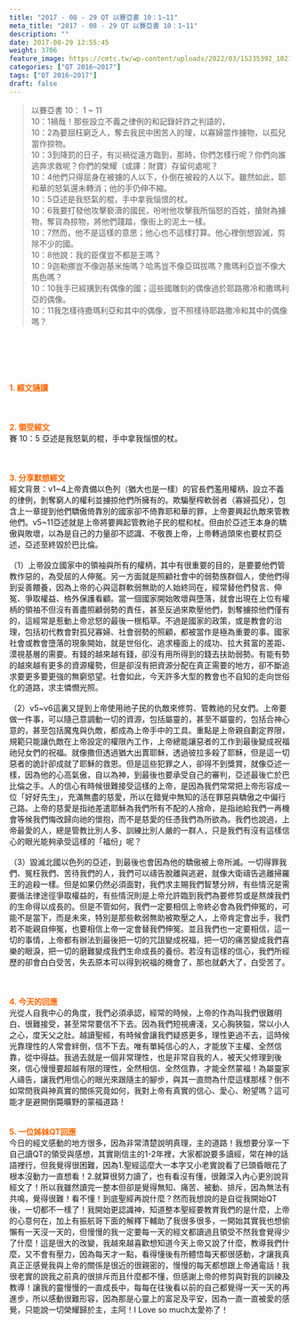 ```yaml
---
title: "2017 - 08 - 29 QT 以賽亞書 10：1~11"
meta_title: "2017 - 08 - 29 QT 以賽亞書 10：1~11"
description: ""
date: 2017-08-29 12:55:45
weight: 3706
feature_image: https://cmtc.tw/wp-content/uploads/2022/03/15235392_10211799862337740_180693556567566654_o-1.webp
categories: ["QT 2016~2017"]
tags: ["QT 2016~2017"]
draft: false
---
```


<blockquote>以賽亞書 10： 1 ~ 11<br />
10：1禍哉！那些設立不義之律例的和記錄奸詐之判語的，<br />
10：2為要屈枉窮乏人，奪去我民中困苦人的理，以寡婦當作擄物，以孤兒當作掠物。<br />
10：3到降罰的日子，有災禍從遠方臨到，那時，你們怎樣行呢？你們向誰逃奔求救呢？你們的榮耀（或譯：財寶）存留何處呢？<br />
10：4他們只得屈身在被擄的人以下，仆倒在被殺的人以下。雖然如此，耶和華的怒氣還未轉消；他的手仍伸不縮。<br />
10：5亞述是我怒氣的棍，手中拿我惱恨的杖。<br />
10：6我要打發他攻擊褻瀆的國民，吩咐他攻擊我所惱怒的百姓，搶財為擄物，奪貨為掠物，將他們踐踏，像街上的泥土一樣。<br />
10：7然而，他不是這樣的意思；他心也不這樣打算。他心裡倒想毀滅，剪除不少的國。<br />
10：8他說：我的臣僕豈不都是王嗎？<br />
10：9迦勒挪豈不像迦基米施嗎？哈馬豈不像亞珥拔嗎？撒瑪利亞豈不像大馬色嗎？<br />
10：10我手已經搆到有偶像的國；這些國雕刻的偶像過於耶路撒冷和撒瑪利亞的偶像。<br />
10：11我怎樣待撒瑪利亞和其中的偶像，豈不照樣待耶路撒冷和其中的偶像嗎？</blockquote><br />
&nbsp;<br />
<br />
&nbsp;<br />
<br />
<span style="color: #ff6600;"><strong>1. </strong><strong>經文誦讀</strong></span><br />
<br />
<span style="color: #ff6600;"><strong> </strong></span><br />
<br />
<span style="color: #ff6600;"><strong>2. </strong><strong>領受經文<br />
</strong></span>賽 10：5 亞述是我怒氣的棍，手中拿我惱恨的杖。<br />
<br />
&nbsp;<br />
<br />
<span style="color: #ff6600;"><strong>3. 分享默想經文<br />
</strong></span>經文背景：v1~4上帝責備以色列（猶大也是一樣）的官長們濫用權柄，設立不義的律例，剝奪窮人的權利並擄掠他們所擁有的。欺騙壓榨軟弱者（寡婦孤兒），包含上一章提到他們驕傲倚靠別的國家卻不倚靠耶和華的罪，上帝要興起仇敵來管教他們。v5~11亞述就是上帝將要興起管教祂子民的棍和杖。但由於亞述王本身的驕傲與敗壞，以為是自己的力量卻不認識、不敬畏上帝，上帝轉過頭來也要杖罰亞述，亞述至終毀於巴比倫。<br />
<br />
（1）上帝設立國家中的領袖與所有的權柄，其中有很重要的目的，是要要他們管教作惡的，為受屈的人伸冤。另一方面就是照顧社會中的弱勢族群個人，使他們得到妥善餵養，因為上帝的心與這群軟弱無助的人始終同在，經常替他們發言、伸冤、爭取權益、格外保護看顧。當一個國家開始敗壞與墮落，就會出現在上位有權柄的領袖不但沒有善盡照顧弱勢的責任，甚至反過來欺壓他們，剝奪擄掠他們僅有的，這經常是惹動上帝忿怒的最後一根稻草。不過是國家的政策，或是教會的治理，包括初代教會對孤兒寡婦、社會弱勢的照顧，都被當作是極為重要的事。國家社會或教會墮落的現象開始，就是世俗化、追求檯面上的成功、拉大貧富的差距、漠視基層的需要。有錢的越來越有錢，卻沒有用所得到的錢去扶助弱勢。有能有勢的越來越有更多的資源權勢，但是卻沒有把資源分配在真正需要的地方，卻不斷追求要更多要更強的無窮慾望。社會如此，今天許多大型的教會也不自知的走向世俗化的道路，求主憐憫光照。<br />
<br />
（2）v5~v6這裏又提到上帝使用祂子民的仇敵來修剪、管教祂的兒女們。上帝要做一件事，可以隨己意調動一切的資源，包括屬靈的，甚至不屬靈的，包括合神心意的，甚至包括魔鬼與仇敵，都成為上帝手中的工具。重點是上帝親自劃定界限，規範只能讓仇敵在上帝設定的權限內工作，上帝總能讓惡者的工作到最後變成祝福祂兒女們的祝福。就像撒但透過猶大出賣耶穌，透過彼拉多殺了耶穌，但是這一切惡者的詭計卻成就了耶穌的救恩。但是這些犯罪之人，卻得不到獎賞，就像亞述一樣，因為他的心高氣傲，自以為神，到最後也要承受自己的審判，亞述最後亡於巴比倫之手。人的信心有時候很難接受這樣的上帝，是因為我們常常把上帝形容成一位「好好先生」，充滿無盡的慈愛，所以在錯覺中無知的活在罪惡與驕傲之中偏行己路。上帝的慈愛是指祂差遣耶穌為我們所有不配的人捨命，是指祂給我們一再機會等候我們悔改歸向祂的懷抱，而不是慈愛的任憑我們為所欲為。我們也說過，上帝最愛的人，總是管教比別人多、訓練比別人嚴的一群人，只是我們有沒有這樣信心的眼光能夠承受這樣的「福份」呢？<br />
<br />
（3）毀滅北國以色列的亞述，到最後也會因為他的驕傲被上帝所滅。一切得罪我們、冤枉我們、苦待我們的人，我們可以禱告脫離與逃避，就像大衛禱告逃離掃羅王的追殺一樣。但是如果仍然必須面對，我們求主賜我們智慧分辨，有些情況是需要循法律途徑爭取權益的，有些情況則是上帝允許臨到我們為要修剪或是熬煉我們的生命得以成長的。但是不管如何，我們一定要相信上帝終必會為我們伸冤的，可能不是當下，而是未來，特別是那些軟弱無助被欺壓之人，上帝肯定會出手，我們若不能親自伸冤，也要相信上帝一定會替我們伸冤。並且我們也一定要相信，這一切的事情，上帝都有辦法到最後把一切的咒詛變成祝福，把一切的痛苦變成我們喜樂的眼淚，把一切的磨難變成我們生命成長的養份。若沒有這樣的信心，我們所經歷的卻會白白受苦，失去原本可以得到祝福的機會了，那也就虧大了，白受苦了。<br />
<br />
&nbsp;<br />
<br />
<span style="color: #ff6600;"><strong>4. 今天的回應<br />
</strong></span>光從人自我中心的角度，我們必須承認，經常的時候，上帝的作為叫我們很難明白、很難接受，甚至常常要信不下去。因為我們短視膚淺，又心胸狹獈，常以小人之心，度天父之肚。越讀聖經，有時候會讓我們疑惑更多，理性更過不去，這時候光靠理性的人常會絆倒，信不下去。唯有單純信心的人，才能放下主權、全然信靠，從中得益。我過去就是一個非常理性，也是非常自我的人，被天父修理到後來，信心慢慢要超越有限的理性，全然相信、全然信靠，才能全然蒙福！為屬靈家人禱告，讓我們用信心的眼光來跟隨主的腳步，與其一直問為什麼這樣那樣？倒不如常問我與神真實的關係究竟如何，我對上帝有真實的信心、愛心、盼望嗎？這可能才是避開倒斃曠野的蒙福道路！<br />
<br />
<br />
<strong><span style="color: #ff6600;">5. 一位姊妹QT回應</span></strong><br />
今日的經文感動的地方很多，因為非常清楚說明真理，主的道路！我想要分享一下自己讀QT的領受與感想，其實剛信主的1-2年裡，大家都說要多讀經，常在神的話語裡行，但我覺得很困難，因為1.聖經這麼大一本字又小老實說看了已頭昏眼花了根本沒動力一直想看！2.就算很努力讀了，也有看沒有懂，很難深入內心更別說背經文了！所以我雖然讀完一整本但卻是覺得無知、痛苦、被動、排斥，因為無法有共鳴，覺得很難！看不懂！到底聖經再說什麼？然而我想說的是自從我開始QT後，一切都不一樣了！我開始更認識神，知道整本聖經要教育我們的是什麼，上帝的心意何在，加上有振航哥下面的解釋下輔助了我很多很多，一開始其實我也想偷懶有一天沒一天的，但慢慢的我一定要每一天的經文都讀過且領受不然我會覺得少了什麼！這是很大的改變，我越來越喜歡想知道今天上帝又說了什麼，教導我們什麼，又不會有壓力，因為每天才一點，看得懂後有所體悟每天都很感動，才讓我真真正正感覺我與上帝的關係是很近的很親密的，慢慢的每天都想跟上帝通電話！我很老實的說我之前真的很排斥而且什麼都不懂，但感謝上帝的修剪與對我的訓練及教導！讓我的靈慢慢的一直成長中，每每在往後看以前的自己都覺得一天一天的再進步，所以感動很難形容，因為那是心靈上的富足及平安，因為一直一直被愛的感覺，只能說一切榮耀歸於主，主阿！I Love so much太愛祢了！
        